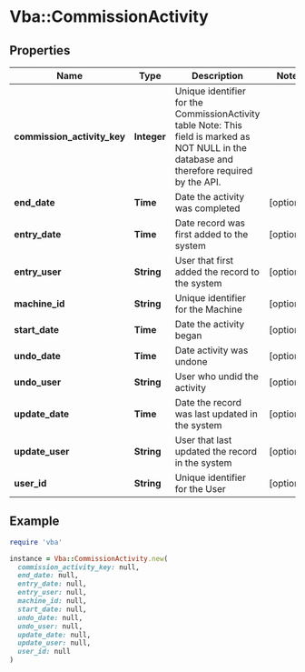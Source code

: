 # Vba::CommissionActivity

## Properties

| Name | Type | Description | Notes |
| ---- | ---- | ----------- | ----- |
| **commission_activity_key** | **Integer** | Unique identifier for the CommissionActivity table Note: This field is marked as NOT NULL in the database and therefore required by the API. |  |
| **end_date** | **Time** | Date the activity was completed | [optional] |
| **entry_date** | **Time** | Date record was first added to the system | [optional] |
| **entry_user** | **String** | User that first added the record to the system | [optional] |
| **machine_id** | **String** | Unique identifier for the Machine | [optional] |
| **start_date** | **Time** | Date the activity began | [optional] |
| **undo_date** | **Time** | Date activity was undone | [optional] |
| **undo_user** | **String** | User who undid the activity | [optional] |
| **update_date** | **Time** | Date the record was last updated in the system | [optional] |
| **update_user** | **String** | User that last updated the record in the system | [optional] |
| **user_id** | **String** | Unique identifier for the User | [optional] |

## Example

```ruby
require 'vba'

instance = Vba::CommissionActivity.new(
  commission_activity_key: null,
  end_date: null,
  entry_date: null,
  entry_user: null,
  machine_id: null,
  start_date: null,
  undo_date: null,
  undo_user: null,
  update_date: null,
  update_user: null,
  user_id: null
)
```

